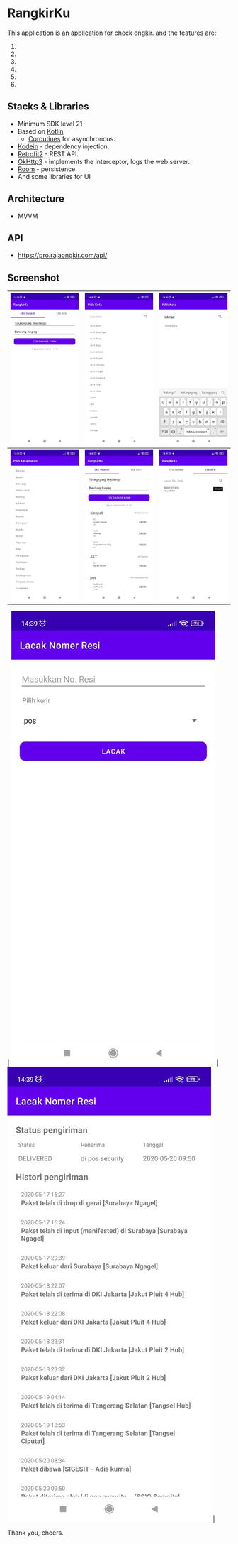 # RangkirKu

This application is an application for check ongkir. and the features are:

1. 
2. 
3. 
4. 
5. 
6. 

## Stacks & Libraries

- Minimum SDK level 21
- Based on [Kotlin](https://kotlinlang.org/)
    + [Coroutines](https://github.com/Kotlin/kotlinx.coroutines) for asynchronous.
- [Kodein]() - dependency injection.
- [Retrofit2](https://github.com/square/retrofit) - REST API.
- [OkHttp3](https://github.com/square/okhttp) - implements the interceptor, logs the web server.
- [Room]() - persistence.
- And some libraries for UI

## Architecture

- MVVM

## API

- https://pro.rajaongkir.com/api/

## Screenshot

| ![](https://github.com/antarezaghifary/RangkirKu/blob/master/screenshot/img1.jpeg?raw=true) | ![](https://github.com/antarezaghifary/RangkirKu/blob/master/screenshot/img2.jpeg?raw=true) | ![](https://github.com/antarezaghifary/RangkirKu/blob/master/screenshot/img3.jpeg?raw=true) |
| :---: | :---: | :---: |
| ![](https://github.com/antarezaghifary/RangkirKu/blob/master/screenshot/img4.jpeg?raw=true) | ![](https://github.com/antarezaghifary/RangkirKu/blob/master/screenshot/img5.jpeg?raw=true) | ![](https://github.com/antarezaghifary/RangkirKu/blob/master/screenshot/img6.jpeg?raw=true) |

| ![](https://github.com/antarezaghifary/RangkirKu/blob/master/screenshot/img7.jpeg?raw=true) | ![](https://github.com/antarezaghifary/RangkirKu/blob/master/screenshot/img8.jpeg?raw=true) |

Thank you, cheers.
